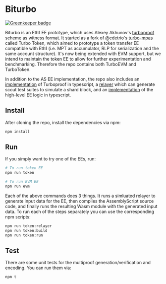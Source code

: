 # Biturbo

[![Greenkeeper badge](https://badges.greenkeeper.io/ewasm/biturbo.svg)](https://greenkeeper.io/)

Biturbo is an Eth1 EE prototype, which uses Alexey Akhunov's [turboproof](https://github.com/ledgerwatch/turbo-geth/blob/master/docs/programmers_guide/guide.md) scheme as witness format. It started as a fork of @cdetrio's [turbo-mpas](https://github.com/cdetrio/scout.ts/tree/turbo-mpas) called Turbo Token, which aimed to prototype a token transfer EE compatible with Eth1 (i.e. MPT as accumulator, RLP for serialization and the same account structure). It's now being extended with EVM support, but we intend to maintain the token EE to allow for further experimentation and benchmarking. Therefore the repo contains both TurboEVM and TurboToken.

In addition to the AS EE implementation, the repo also includes an [implementation](src/multiproof.ts) of Turboproof in typescript, a [relayer](src/relayer/lib.ts) which can generate scout test suites to simulate a shard block, and an [implementation](src/ee.ts) of the high-level EE logic in typescript.

## Install

After cloning the repo, install the dependencies via npm:

```sh
npm install
```

## Run

If you simply want to try one of the EEs, run:

```sh
# To run token EE
npm run token

# To run EVM EE
npm run evm
```

Each of the above commands does 3 things. It runs a simluated relayer to generate input data for the EE, then compiles the AssemblyScript source code, and finally runs the resulting Wasm module with the generated input data. To run each of the steps separately you can use the corresponding npm scripts:

```sh
npm run token:relayer
npm run token:build
npm run token:run
```

## Test

There are some unit tests for the multiproof generation/verification and encoding. You can run them via:

```sh
npm t
```
